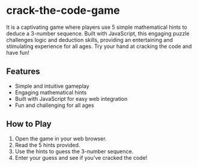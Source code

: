 # crack-the-code-game
It is a captivating game where players use 5 simple mathematical hints to deduce a 3-number sequence. Built with JavaScript, this engaging puzzle challenges logic and deduction skills, providing an entertaining and stimulating experience for all ages. Try your hand at cracking the code and have fun!

## Features

- Simple and intuitive gameplay
- Engaging mathematical hints
- Built with JavaScript for easy web integration
- Fun and challenging for all ages

## How to Play

1. Open the game in your web browser.
2. Read the 5 hints provided.
3. Use the hints to guess the 3-number sequence.
4. Enter your guess and see if you’ve cracked the code!

